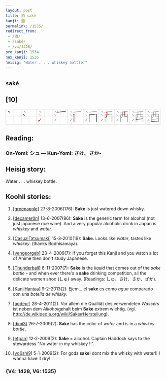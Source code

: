 ```yaml
---
layout: post
title: 酒 saké
kanji: 酒
permalink: /1535/
redirect_from:
 - /酒/
 - /saké/
 - /v4/1428/
pre_kanji: 1534
nex_kanji: 1536
heisig: "Water . . . whiskey bottle."
---
```


## `saké`

## [10]

<div class="stroke"><img src="../images/E98592.png" /></div>

## Reading:

### On-Yomi: シュ &mdash; Kun-Yomi: さけ、さか-

## Heisig story:

Water . . . whiskey bottle.

## Koohii stories:

1) [<a href="http://kanji.koohii.com/profile/greenapple">greenapple</a>] 27-8-2006(176): <strong>Sake</strong> is just watered down whisky.

2) [<a href="http://kanji.koohii.com/profile/decamer0n">decamer0n</a>] 13-6-2007(86): <strong>Sake</strong> is the generic term for alcohol (not just japanese rice wine). And a very popular alcoholic drink in Japan is <em>whiskey</em> and <em>water</em>.

3) [<a href="http://kanji.koohii.com/profile/CasualTatsumaki">CasualTatsumaki</a>] 15-3-2010(19): <strong>Sake</strong>. Looks like <em>water</em>, tastes like <em>whiskey</em>. (thanks Bodhisamaya).

4) [<a href="http://kanji.koohii.com/profile/vengeorgeb">vengeorgeb</a>] 23-4-2009(7): If you forget this Kanji and you watch a lot of Anime then don&#039;t study Japanese.

5) [<a href="http://kanji.koohii.com/profile/Thunderball">Thunderball</a>] 6-11-2007(7): <strong>Sake</strong> is the <em>liquid</em> that comes out of the <em>sake bottle</em> - and when ever there&#039;s a<strong> sake</strong> drinking competition, all the delicate women shoo (しゅ) away. (Readings: しゅ、さけ、さか、ざか).

6) [<a href="http://kanji.koohii.com/profile/KanjiHantaa">KanjiHantaa</a>] 9-2-2013(2): Ejem... el <strong>sake</strong> es como <em>agua</em> comparado con una <em>botella de whisky</em>.

7) [<a href="http://kanji.koohii.com/profile/aodeur">aodeur</a>] 28-4-2011(2): Vor allem die Qualität des verwendeten <em>Wasser</em>s ist neben dem <em>Alkohol</em>gehalt beim <strong>Sake</strong> extrem wichtig. (vgl. <a href="http://de.wikipedia.org/wiki/Sake#Herstellung">http://de.wikipedia.org/wiki/Sake#Herstellung</a>).

8) [<a href="http://kanji.koohii.com/profile/dimi3">dimi3</a>] 26-7-2009(2): <strong>Sake</strong> has the color of <em>water</em> and is in a <em>whiskey bottle</em>.

9) [<a href="http://kanji.koohii.com/profile/etpan">etpan</a>] 12-2-2009(2): <strong>Sake</strong> = alcohol. Captain Haddock says to the stewardess &quot;No water in my whiskey !!&quot;.

10) [<a href="http://kanji.koohii.com/profile/yo6shi9">yo6shi9</a>] 5-1-2009(2): For gods<strong> sake</strong>! dont mix the whisky with water!! I wanna have it dry!

### {V4: 1428, V6: 1535}

